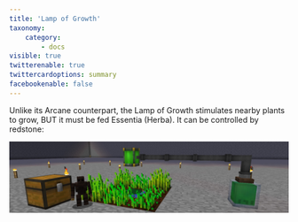 ```yaml
---
title: 'Lamp of Growth'
taxonomy:
    category:
        - docs
visible: true
twitterenable: true
twittercardoptions: summary
facebookenable: false
---
```


Unlike its Arcane counterpart, the Lamp of Growth stimulates nearby plants to grow, BUT it must be fed Essentia (Herba). It can be controlled by redstone:

![](Lamp%20of%20Growth.jpg)